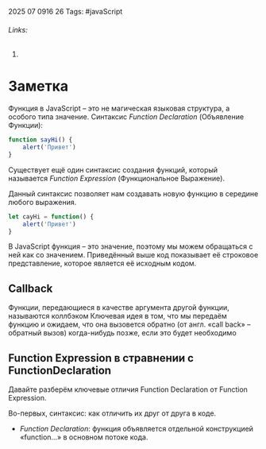 2025 07 0916 26
Tags: #javaScript 
###### Links: 
1) 
# Заметка
Функция в JavaScript – это не магическая языковая структура, а особого типа значение.
Синтаксис _Function Declaration_ (Объявление Функции):
```js
function sayHi() {
	alert('Привет')
}
```
Существует ещё один синтаксис создания функций, который называется _Function Expression_ (Функциональное Выражение).

Данный синтаксис позволяет нам создавать новую функцию в середине любого выражения.
```js
let cayHi = function() {
	alert('Привет')
}
```

В JavaScript функция – это значение, поэтому мы можем обращаться с ней как со значением. Приведённый выше код показывает её строковое представление, которое является её исходным кодом.
## Callback
Функции, передающиеся в качестве аргумента другой функции, называются коллбэком
Ключевая идея в том, что мы передаём функцию и ожидаем, что она вызовется обратно (от англ. «call back» – обратный вызов) когда-нибудь позже, если это будет необходимо
## Function Expression в стравнении с FunctionDeclaration
Давайте разберём ключевые отличия Function Declaration от Function Expression.

Во-первых, синтаксис: как отличить их друг от друга в коде.

- _Function Declaration_: функция объявляется отдельной конструкцией «function…» в основном потоке кода.